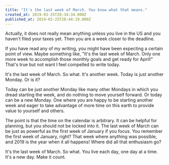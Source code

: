 ```yaml
---
title: "It's the last week of March. You know what that means."
created_at: 2019-03-25T20:34:34.000Z
published_at: 2019-03-25T20:44:19.000Z
---
```

Actually, it does not really mean anything unless you live in the US and you haven't filed your taxes yet. Then you are a week closer to the deadline. 

If you have read any of my writing, you might have been expecting a certain point of view. Maybe something like, "It's the last week of March. Only one more week to accomplish those monthly goals and get ready for April!" That's true but not want I feel compelled to write today.

It's the last week of March. So what. It's another week. Today is just another Monday. Or is it? 

Today can be just another Monday like many other Mondays in which you dread starting the week, and do nothing to move yourself forward. Or today can be a new Monday. One where you are happy to be starting another week and eager to take advantage of more time on this earth to provide value to yourself and others. 

The point is that the time on the calendar is arbitrary. It can be helpful for planning, but you should not be locked into it. The last week of March can be just as powerful as the first week of January if you focus. You remember the first week of January, right? That week where anything was possible, and 2019 is the year when it all happens! Where did all that enthusiasm go?

It's the last week of March. So what. You live each day, one day at a time. It's a new day. Make it count.
